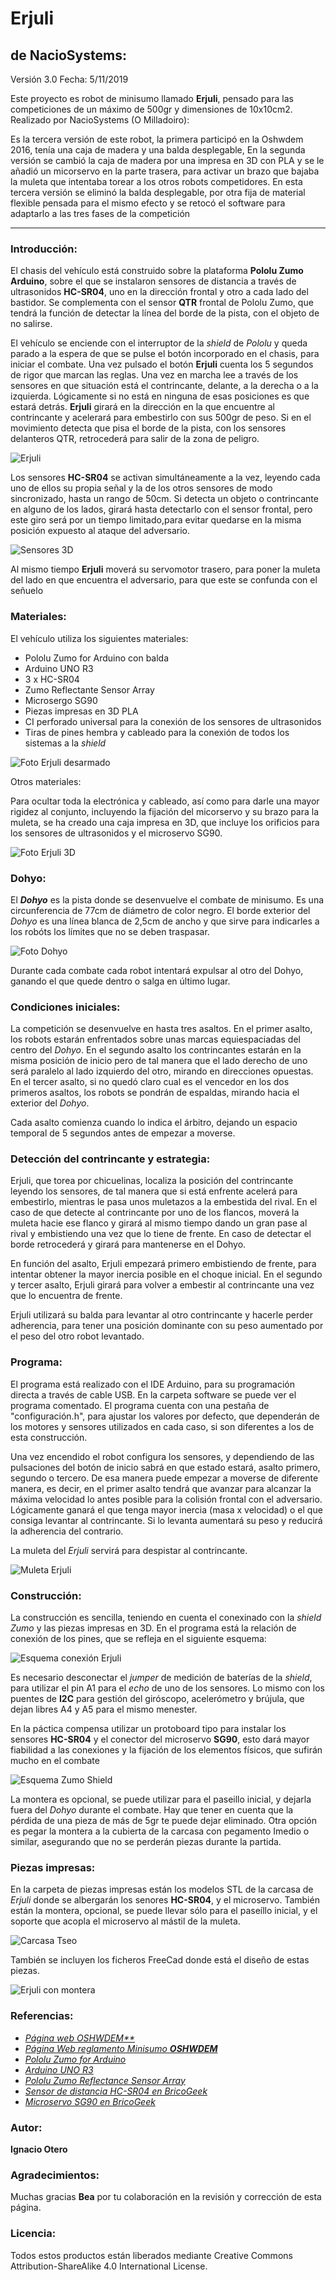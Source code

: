 # Erjuli

## de NacioSystems:

Versión 3.0
Fecha: 5/11/2019

Este proyecto es robot de minisumo llamado **Erjuli**, pensado para las competiciones de un máximo de 500gr y dimensiones de 10x10cm2. Realizado por NacioSystems (O Milladoiro):

Es la tercera versión de este robot, la primera participó en la Oshwdem 2016, tenía una caja de madera y una balda desplegable, En la segunda versión se cambió la caja de madera por una impresa en 3D con PLA y se le añadió un micorservo en la parte trasera, para activar un brazo que bajaba la muleta que intentaba torear a los otros robots competidores. En esta tercera versión se eliminó la balda desplegable, por otra fija de material flexible pensada para el mismo efecto y se retocó el software para adaptarlo a las tres fases de la competición


- - -

### Introducción:

El chasis del vehículo está construido sobre la plataforma **Pololu Zumo Arduino**, sobre el que se instalaron sensores de distancia a través de ultrasonidos **HC-SR04**, uno en la dirección frontal y otro a cada lado del bastidor. Se complementa con el sensor **QTR** frontal de Pololu Zumo, que tendrá la función de detectar la línea del borde de la pista, con el objeto de no salirse.

El vehículo se enciende con el interruptor de la _shield_ de _Pololu_ y queda parado a la espera de que se pulse el botón incorporado en el chasis, para iniciar el combate. Una vez pulsado el botón **Erjuli** cuenta los 5 segundos de rigor que marcan las reglas. Una vez en marcha lee a través de los sensores en que situación está el contrincante, delante, a la derecha o a la izquierda. Lógicamente si no está en ninguna de esas posiciones es que estará detrás. **Erjuli** girará en la dirección en la que encuentre al contrincante y acelerará para embestirlo con sus 500gr de peso. Si en el movimiento detecta que pisa el borde de la pista, con los sensores delanteros QTR, retrocederá para salir de la zona  de peligro.


![Erjuli](https://github.com/NacioSystems/Erjuli/blob/master/Imagenes/Erjuli%20final%201.jpg "Erjuli listo")

Los sensores **HC-SR04** se activan simultáneamente a la vez, leyendo cada uno de ellos su propia señal y la de los otros sensores de modo sincronizado, hasta un rango de 50cm. Si detecta un objeto o contrincante en alguno de los lados, girará hasta detectarlo con el sensor frontal, pero este giro será por un tiempo limitado,para evitar quedarse en la misma posición expuesto al ataque del adversario.

![Sensores 3D](https://github.com/NacioSystems/Erjuli/blob/master/Imagenes/Interior%20Carcasa.JPG "Situación sensores")

Al mismo tiempo **Erjuli** moverá su servomotor trasero, para poner la muleta del lado en que encuentra el adversario, para que este se confunda con el señuelo


### Materiales:

El vehículo utiliza los siguientes materiales:
* Pololu Zumo for Arduino con balda
* Arduino UNO R3
* 3 x HC-SR04
* Zumo Reflectante Sensor Array
* Microsergo SG90
* Piezas impresas en 3D PLA
* CI perforado universal para la conexión de los sensores de ultrasonidos
* Tiras de pines hembra y cableado para la conexión de todos los sistemas a la _shield_

![Foto Erjuli desarmado](https://github.com/NacioSystems/Erjuli/blob/master/Imagenes/Desarmado.JPG "Erjuli desarmado")

Otros materiales:

Para ocultar toda la electrónica y cableado, así como para darle una mayor rigidez al conjunto, incluyendo la fijación del micorservo y su brazo para la muleta, se ha creado una caja impresa en 3D, que incluye los orificios para los sensores de ultrasonidos y el microservo SG90.

![Foto Erjuli 3D](https://github.com/NacioSystems/Erjuli/blob/master/Imagenes/Erjuli%201.JPG "Erjuli 3D")


### Dohyo:

El **_Dohyo_** es la pista donde se desenvuelve el combate de minisumo. Es una circunferencia de 77cm de diámetro de color negro. El borde exterior del _Dohyo_ es una línea blanca de 2,5cm de ancho y que sirve para indicarles a los robóts los límites que no se deben traspasar.

![Foto Dohyo](https://github.com/NacioSystems/Erjuli/blob/master/Imagenes/Dojo.png "Medidas Dohyo")

Durante cada combate cada robot intentará expulsar al otro del Dohyo, ganando el que quede dentro o salga en último lugar.

### Condiciones iniciales:

La competición se desenvuelve en hasta tres asaltos. En el primer asalto, los robots estarán enfrentados sobre unas marcas equiespaciadas del centro del _Dohyo_. En el segundo asalto los contrincantes estarán en la misma posición de inicio pero de tal manera que el lado derecho de uno será paralelo al lado izquierdo del otro, mirando en direcciones opuestas. En el tercer asalto, si no quedó claro cual es el vencedor en los dos primeros asaltos, los robots se pondrán de espaldas, mirando hacia el exterior del _Dohyo_.

Cada asalto comienza cuando lo indica el árbitro, dejando un espacio temporal de 5 segundos antes de empezar a moverse.


### Detección del contrincante y estrategia:
Erjuli, que torea por chicuelinas, localiza la posición del contrincante leyendo los sensores, de tal manera que si está enfrente acelerá para embestirlo, mientras le pasa unos muletazos a la embestida del rival. En el caso de que detecte al contrincante por uno de los flancos, moverá la muleta hacie ese flanco y girará al mismo tiempo dando un gran pase al rival y embistiendo una vez que lo tiene de frente. En caso de detectar el borde retrocederá y girará para mantenerse en el Dohyo.

En función del asalto, Erjuli empezará primero embistiendo de frente, para intentar obtener la mayor inercia posible en el choque inicial. En el segundo y tercer asalto, Erjuli girará para volver a embestir al contrincante una vez que lo encuentra de frente.

Erjuli utilizará su balda para levantar al otro contrincante y hacerle perder adherencia, para tener una posición dominante con su peso aumentado por el peso del otro robot levantado.


### Programa:

El programa está realizado con el IDE Arduino, para su programación directa a través de cable USB. En la carpeta software se puede ver el programa comentado. El programa cuenta con una pestaña de "configuración.h", para ajustar los valores por defecto, que dependerán de los motores y sensores utilizados en cada caso, si son diferentes a los de esta construcción.

Una vez encendido el robot configura los sensores, y dependiendo de las pulsaciones del botón de inicio sabrá en que estado estará, asalto primero, segundo o tercero. De esa manera puede empezar a moverse de diferente manera, es decir, en el primer asalto tendrá que avanzar para alcanzar la máxima velocidad lo antes posible para la colisión frontal con el adversario. Lógicamente ganará el que tenga mayor inercia (masa x velocidad) o el que consiga levantar al contrincante. Si lo levanta aumentará su peso y reducirá la adherencia del contrario.

La muleta del _Erjuli_ servirá para despistar al contrincante.

![Muleta Erjuli](https://github.com/NacioSystems/Erjuli/blob/master/Imagenes/Muleta%20Erjuli.JPG "Diseño muleta Erjuli")

### Construcción:
La construcción es sencilla, teniendo en cuenta el conexinado con la _shield Zumo_ y las piezas impresas en 3D. En el programa está la relación de conexión de los pines, que se refleja en el siguiente esquema:

![Esquema conexión Erjuli](https://github.com/NacioSystems/Erjuli/blob/master/Imagenes/EsquemaConexion.JPG "Esquema conexionado Erjuli")

Es necesario desconectar el _jumper_ de medición de baterías de la _shield_, para utilizar el pin A1 para el _echo_ de uno de los sensores. Lo mismo con los puentes de **I2C** para gestión del giróscopo, acelerómetro y brújula, que dejan libres A4 y A5 para el mismo menester.

En la páctica compensa utilizar un protoboard tipo para instalar los sensores **HC-SR04** y el conector del microservo **SG90**, esto dará mayor fiabilidad a las conexiones y la fijación de los elementos físicos, que sufirán mucho en el combate

![Esquema Zumo Shield](https://github.com/NacioSystems/Tseo/blob/master/Imagenes/Esquema%20Zumo.JPG "Esquema de la Zumo Shield")

La montera es opcional, se puede utilizar para el paseillo inicial, y dejarla fuera del _Dohyo_ durante el combate. Hay que tener en cuenta que la pérdida de una pieza de más de 5gr te puede dejar eliminado. Otra opción es pegar la montera a la cubierta de la carcasa con pegamento Imedio o similar, asegurando que no se perderán piezas durante la partida.

### Piezas impresas:

En la carpeta de piezas impresas están los modelos STL de la carcasa de _Erjuli_ donde se albergarán los senores **HC-SR04**, y el microservo. También están la montera, opcional, se puede llevar sólo para el paseíllo inicial, y el soporte que acopla el microservo al mástil de la muleta. 

![Carcasa Tseo](https://github.com/NacioSystems/Erjuli/blob/master/Imagenes/Carcasa%20Erjuli.JPG "Carcasa Tseo")

También se incluyen los ficheros FreeCad donde está el diseño de estas piezas.

![Erjuli con montera](https://github.com/NacioSystems/Erjuli/blob/master/Imagenes/Carcasa%20con%20Montera.JPG "Erjuli con montera")


### Referencias:

* *[Página web OSHWDEM**][7]*
* *[Página Web reglamento Minisumo **OSHWDEM**][1]*
* *[Pololu Zumo for Arduino][2]*
* *[Arduino UNO R3][3]* 
* *[Pololu Zumo Reflectance Sensor Array][4]*
* *[Sensor de distancia HC-SR04 en BricoGeek][5]*
* *[Microservo SG90 en BricoGeek][6]*


### Autor:

**Ignacio Otero**

### Agradecimientos:

Muchas gracias **Bea** por tu colaboración en la revisión y corrección de esta página.


### Licencia:

Todos estos productos están liberados mediante Creative Commons Attribution-ShareAlike 4.0 International License.


[1]:http://rules.oshwdem.org/loita_sumo_es

[2]:https://www.pololu.com/product/2506
   
[3]:https://store.arduino.cc/arduino-uno-rev3

[4]:https://www.pololu.com/product/1419

[5]:https://tienda.bricogeek.com/sensores-distancia/741-sensor-de-distancia-por-ultrasonidos-hc-sr04.html

[6]:https://tienda.bricogeek.com/servomotores/968-micro-servo-miniatura-sg90.html

[7]:http://rules.oshwdem.org
